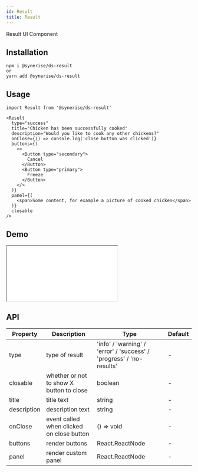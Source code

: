 ```yaml
---
id: Result
title: Result
---
```


Result UI Component

## Installation

```
npm i @synerise/ds-result
or
yarn add @synerise/ds-result
```

## Usage

```
import Result from '@synerise/ds-result'

<Result
  type="success"
  title="Chicken has been successfully cooked"
  description="Would you like to cook any other chickens?"
  onClose={() => console.log('close button was clicked')}
  buttons={(
    <>
      <Button type="secondary">
        Cancel
      </Button>
      <Button type="primary">
        Freeze
      </Button>
    </>
  )}
  panel={(
    <span>Some content, for example a picture of cooked chicken</span>
  )}
  closable
/>

```

## Demo

<iframe src="/storybook-static/iframe.html?id=components-result--default"></iframe>

## API

| Property    | Description                               | Type                                                                 | Default |
| ----------- | ----------------------------------------- | -------------------------------------------------------------------- | ------- |
| type        | type of result                            | 'info' / 'warning' / 'error' / 'success' / 'progress' / 'no-results' | -       |
| closable    | whether or not to show X button to close  | boolean                                                              | -       |
| title       | title text                                | string                                                               | -       |
| description | description text                          | string                                                               | -       |
| onClose     | event called when clicked on close button | () => void                                                           | -       |
| buttons     | render buttons                            | React.ReactNode                                                      | -       |
| panel       | render custom panel                       | React.ReactNode                                                      | -       |
